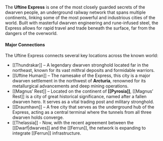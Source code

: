 The **Uftine Express** is one of the most closely guarded secrets of the dwarven people, an underground railway network that spans multiple continents, linking some of the most powerful and industrious cities of the world. Built with masterful dwarven engineering and rune-infused steel, the Express allows for rapid travel and trade beneath the surface, far from the dangers of the overworld.

#### **Major Connections**

The Uftine Express connects several key locations across the known world:

- [[Thundrakar]] – A legendary dwarven stronghold located far in the northeast, known for its vast mithral deposits and formidable warriors.
- [[Uftine Human]] – The namesake of the Express, this city is a major dwarven settlement in the northwest of **Arcturia**, renowned for its metallurgical advancements and deep mining operations.
- [[Magnus’ Rest]] – Located on the continent of **[[Pyrosia]]**, [[Magnus’ Rest]] is a city of great historical significance, named after a fallen dwarven hero. It serves as a vital trading post and military stronghold.
- [[Draumhavn]] – A free city that serves as the underground hub of the Express, acting as a central terminal where the tunnels from all three dwarven holds converge. 
- [[Thelassia]] - Now, with the recent agreement between the [[Dwarf|dwarves]] and the [[Ferrun]], the network is expanding to integrate [[Ferrun]] infrastructure.